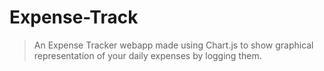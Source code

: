 # Expense-Track
> An Expense Tracker webapp made using Chart.js to show graphical representation of your daily expenses by logging them.



